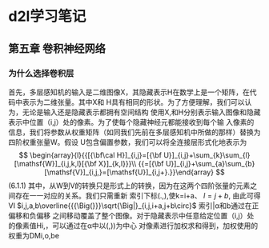 # d2l学习笔记
## 第五章 卷积神经网络
### 为什么选择卷积层
首先，多层感知机的输入是二维图像X，其隐藏表示H在数学上是一个矩阵，在代码中表示为二维张量。其中X和
H具有相同的形状。为了方便理解，我们可以认为，无论是输入还是隐藏表示都拥有空间结构
使用X,和H分别表示输入图像和隐藏表示中位置（i,j）处的像素。为了使每个隐藏神经元都能接收到每个输
入像素的信息，我们将参数从权重矩阵（如同我们先前在多层感知机中所做的那样）替换为四阶权重张量W。假设
U包含偏置参数，我们可以将全连接层形式化地表示为
$$
\begin{array}{l}{{[{\bf\cal H}]_{i,j}=[{\bf U}]_{i,j}+\sum_{k}\sum_{l}[\mathsf{W}]_{i,j,k,l}[{\bf X}]_{k,l}}}\\ {{=[{\bf U}]_{i,j}+\sum_{a}\sum_{b}[\mathsf{V}]_{i,j,}=[\mathsf{U}]_{i,j+}.}}\end{array} 
$$
(6.1.1)
其中，从W到V的转换只是形式上的转换，因为在这两个四阶张量的元素之间存在一一对应的关系。我们只需重新
索引下标(.,),使k=i+a、 $l=j+b,$ 由此可得VI $i,j,a,b\overline{{{\Big(}}}\sqrt{\Big|}_{i,j,i+a,j+b\circ}$ 索引|α和b通过在正偏移和负偏移
之间移动覆盖了整个图像。对于隐藏表示中任意给定位置（i,j）处的像素值Hi,，可以通过在α中以(,))为中心
对像素进行加权求和得到，加权使用的权重为DMi,o,be